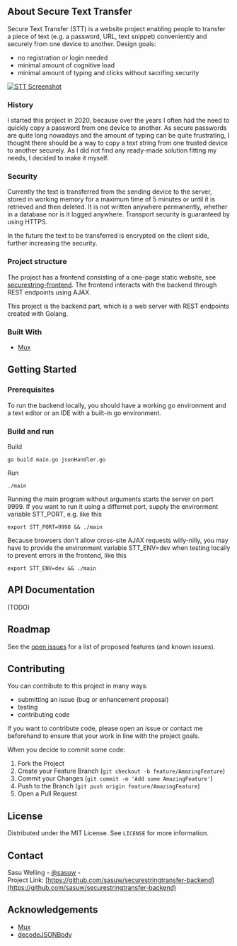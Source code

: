 <!-- ABOUT THE PROJECT -->
## About Secure Text Transfer

Secure Text Transfer (STT) is a website project enabling people to transfer a piece of text (e.g. a password, URL, text snippet) conveniently and securely from one device to another. Design goals:

  * no registration or login needed
  * minimal amount of cognitive load
  * minimal amount of typing and clicks without sacrifing security

[![STT Screenshot](https://github.com/sasuw/securestringtransfer-backend/blob/master/images/stt-fronpage-screenshot-2020-08-30.png?raw=true)](https://stt.sasu.net)

### History

I started this project in 2020, because over the years I often had the need to quickly copy a password from one device to another. As secure passwords are quite long nowadays and the amount of typing can be quite frustrating, I thought there should be a way to copy a text string from one trusted device to another securely. As I did not find any ready-made solution fitting my needs, I decided to make it myself.

### Security

Currently the text is transferred from the sending device to the server, stored in working memory for a maximum time of 5 minutes or until it is retrieved and then deleted. It is not written anywhere permanently, whether in a database nor is it logged anywhere. Transport security is guaranteed by using HTTPS.

In the future the text to be transferred is encrypted on the client side, further increasing the security.

### Project structure

The project has a frontend consisting of a one-page static website, see [securestring-frontend](https://github.com/sasuw/securestringtransfer-frontend). The frontend interacts with the backend through REST endpoints using AJAX.

This project is the backend part, which is a web server with REST endpoints created with Golang.

### Built With

* [Mux](https://github.com/gorilla/mux)

<!-- GETTING STARTED -->
## Getting Started

### Prerequisites

To run the backend locally, you should have a working go environment and a text editor or an IDE with a built-in go environment.

### Build and run

Build

    go build main.go jsonHandler.go

Run

    ./main

Running the main program without arguments starts the server on port 9999. If you want to run it using a differnet port, supply the environment variable STT_PORT, e.g. like this

    export STT_PORT=9998 && ./main

Because browsers don't allow cross-site AJAX requests willy-nilly, you may have to provide the environment variable STT_ENV=dev when testing locally to prevent errors in the frontend, like this

    export STT_ENV=dev && ./main

## API Documentation

(TODO)

<!-- ROADMAP -->
## Roadmap

See the [open issues](https://github.com/sasuw/securestringtransfer-backend/issues) for a list of proposed features (and known issues).

<!-- CONTRIBUTING -->
## Contributing

You can contribute to this project in many ways:

  * submitting an issue (bug or enhancement proposal) 
  * testing
  * contributing code

If you want to contribute code, please open an issue or contact me beforehand to ensure that your work in line with the project goals.

When you decide to commit some code:

1. Fork the Project
2. Create your Feature Branch (`git checkout -b feature/AmazingFeature`)
3. Commit your Changes (`git commit -m 'Add some AmazingFeature'`)
4. Push to the Branch (`git push origin feature/AmazingFeature`)
5. Open a Pull Request


<!-- LICENSE -->
## License

Distributed under the MIT License. See `LICENSE` for more information.


<!-- CONTACT -->
## Contact

Sasu Welling - [@sasuw](https://twitter.com/sasuw) -  
Project Link: [https://github.com/sasuw/securestringtransfer-backend](https://github.com/sasuw/securestringtransfer-backend)



<!-- ACKNOWLEDGEMENTS -->
## Acknowledgements
* [Mux](https://github.com/gorilla/mux)
* [decodeJSONBody](https://www.alexedwards.net/blog/how-to-properly-parse-a-json-request-body)